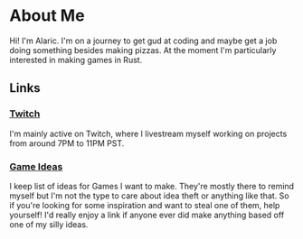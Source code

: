 # About Me

Hi! I'm Alaric. I'm on a journey to get gud at coding and maybe get a job doing something besides making pizzas. At the moment I'm particularly interested in making games in Rust.

## Links 

### [Twitch](https://www.twitch.tv/alaricthefool)
I'm mainly active on Twitch, where I livestream myself working on projects from
around 7PM to 11PM PST.

### [Game Ideas](GAME_IDEAS.md)

I keep list of ideas for Games I want to make. They're mostly there to remind myself but I'm not the type
to care about idea theft or anything like that. So if you're looking for some inspiration and want to steal
one of them, help yourself! I'd really enjoy a link if anyone ever did make anything based off one of my
silly ideas.
